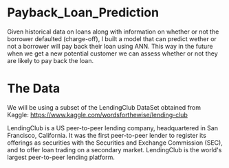 # Payback_Loan_Prediction
Given historical data on loans along with information on whether or not the borrower defaulted (charge-off), I built a model that can predict wether or not a borrower will pay back their loan using ANN. This way in the future when we get a new potential customer we can assess whether or not they are likely to pay back the loan.
# The Data
We will be using a subset of the LendingClub DataSet obtained from Kaggle: https://www.kaggle.com/wordsforthewise/lending-club

LendingClub is a US peer-to-peer lending company, headquartered in San Francisco, California. It was the first peer-to-peer lender to register its offerings as securities with the Securities and Exchange Commission (SEC), and to offer loan trading on a secondary market. LendingClub is the world's largest peer-to-peer lending platform.
